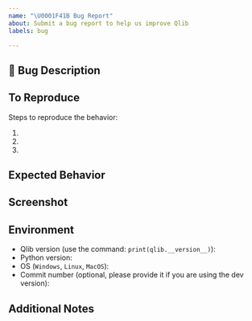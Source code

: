 ```yaml
---
name: "\U0001F41B Bug Report"
about: Submit a bug report to help us improve Qlib
labels: bug

---
```


## 🐛 Bug Description

<!-- A clear and concise description of what the bug is. -->

## To Reproduce

Steps to reproduce the behavior:

1.
1.
1.


## Expected Behavior

<!-- A clear and concise description of what you expected to happen. -->

## Screenshot

<!-- A screenshot of the error message or anything shouldn't appear-->

## Environment

 - Qlib version (use the command: `print(qlib.__version__)`):
 - Python version:
 - OS (`Windows`, `Linux`, `MacOS`):
 - Commit number (optional, please provide it if you are using the dev version):

## Additional Notes

<!-- Add any other information about the problem here. -->